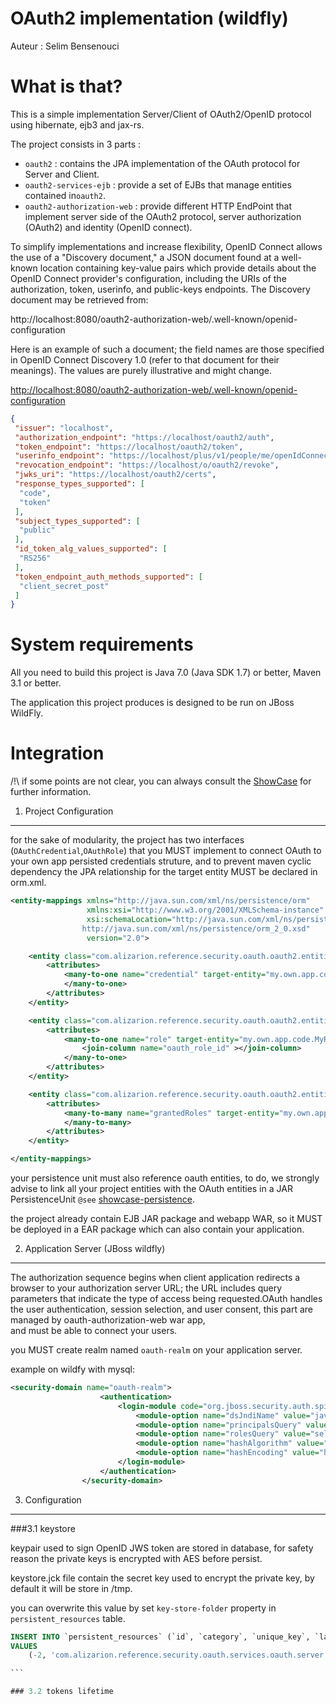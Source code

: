 OAuth2 implementation (wildfly)
==============================

Auteur : Selim Bensenouci

What is that?
==============

This is a simple implementation Server/Client of OAuth2/OpenID protocol  using hibernate, ejb3 and jax-rs. 

The project consists in 3 parts :
 
 * `oauth2` : contains the JPA implementation of the OAuth protocol for Server and Client.
 * `oauth2-services-ejb` : provide a set of EJBs that manage entities contained in`oauth2`.
 * `oauth2-authorization-web` : provide different HTTP EndPoint that implement server side of the OAuth2 protocol, server authorization (OAuth2) and identity (OpenID connect).  

To simplify implementations and increase flexibility, OpenID Connect allows the use of a "Discovery document," a    JSON document found at a well-known location containing key-value pairs which provide details about the OpenID    Connect provider's configuration, including the URIs of the authorization, token, userinfo, and public-keys    endpoints. The Discovery document  may be retrieved from:    

http://localhost:8080/oauth2-authorization-web/.well-known/openid-configuration    

Here is an example of such a document; the field names are those specified in OpenID Connect Discovery 1.0      (refer to that document for their meanings). The values are purely illustrative and might change.
 
[http://localhost:8080/oauth2-authorization-web/.well-known/openid-configuration](http://localhost:8080/oauth2-authorization-web/.well-known/openid-configuration)   

```json
{
 "issuer": "localhost",
 "authorization_endpoint": "https://localhost/oauth2/auth",
 "token_endpoint": "https://localhost/oauth2/token",
 "userinfo_endpoint": "https://localhost/plus/v1/people/me/openIdConnect",
 "revocation_endpoint": "https://localhost/o/oauth2/revoke",
 "jwks_uri": "https://localhost/oauth2/certs",
 "response_types_supported": [
  "code",
  "token"
 ],
 "subject_types_supported": [
  "public"
 ],
 "id_token_alg_values_supported": [
  "RS256"
 ],
 "token_endpoint_auth_methods_supported": [
  "client_secret_post"
 ]
}
```   

System requirements
====================

All you need to build this project is Java 7.0 (Java SDK 1.7) or better, Maven 3.1 or better.   

The application this project produces is designed to be run on JBoss WildFly.

Integration
==============

/!\ if some points are not clear, you can always consult the [ShowCase](https://github.com/alizarion/shared-references/tree/master/showcase) for further information.   

1. Project Configuration
------------------------

for the sake of modularity, the project has two interfaces (`OAuthCredential`,`OAuthRole`) that you MUST implement    to connect OAuth to your own app persisted credentials struture, and to prevent maven cyclic dependency the JPA     relationship for the target entity MUST be declared in orm.xml.    

```xml
<entity-mappings xmlns="http://java.sun.com/xml/ns/persistence/orm"
                 xmlns:xsi="http://www.w3.org/2001/XMLSchema-instance"
                 xsi:schemaLocation="http://java.sun.com/xml/ns/persistence/orm
                http://java.sun.com/xml/ns/persistence/orm_2_0.xsd"
                 version="2.0">

    <entity class="com.alizarion.reference.security.oauth.oauth2.entities.OAuthAuthorization">
        <attributes>
            <many-to-one name="credential" target-entity="my.own.app.code.MyCredential">
            </many-to-one>
        </attributes>
    </entity>

    <entity class="com.alizarion.reference.security.oauth.oauth2.entities.server.OAuthScopeServer">
        <attributes>
            <many-to-one name="role" target-entity="my.own.app.code.MyRole">
                <join-column name="oauth_role_id" ></join-column>
            </many-to-one>
        </attributes>
    </entity>

    <entity class="com.alizarion.reference.security.oauth.oauth2.entities.client.OAuthServerApplication">
        <attributes>
            <many-to-many name="grantedRoles" target-entity="my.own.app.code.MyRole">
            </many-to-many>
        </attributes>
    </entity>

</entity-mappings>

```
your persistence unit must also reference oauth entities, to do, we strongly advise to link  all your project entities  with the OAuth entities in a JAR PersistenceUnit `@see` [showcase-persistence](https://github.com/alizarion/shared-references/tree/master/showcase/showcase-persistence/src/main/resources/META-INF). 

the project already contain EJB JAR package and webapp WAR, so it MUST be deployed in a EAR package which can    also contain your application.

2. Application Server (JBoss wildfly)
-------------------------------------

The authorization sequence begins when client application redirects a browser to your authorization server URL;    the URL includes query parameters that indicate the type of access being requested.OAuth handles the user    authentication, session selection, and user consent, this part are managed by oauth-authorization-web war app,   
and must be able to connect your users.   

you MUST create realm named ```oauth-realm```  on your application server.   

example on wildfy with mysql:   

```xml
<security-domain name="oauth-realm">
                    <authentication>
                        <login-module code="org.jboss.security.auth.spi.DatabaseServerLoginModule" flag="required">
                            <module-option name="dsJndiName" value="java:/OAuthDS"/>
                            <module-option name="principalsQuery" value="SELECT security_credential.password FROM security_credential WHERE security_credential.user_name = ? and security_credential.state = 'A' and security_credential.logon = 'P'"/>
                            <module-option name="rolesQuery" value="select security_roles.unique_key, 'Roles' from security_roles left join security_credential_roles on security_roles.id = security_credential_roles.role_id left join security_credential on security_credential_roles.credential_id = security_credential.id  where security_credential.user_name = ?"/>
                            <module-option name="hashAlgorithm" value="SHA"/>
                            <module-option name="hashEncoding" value="hex"/>
                        </login-module>
                    </authentication>
                </security-domain>
```

3. Configuration
----------------

###3.1 keystore   

keypair used to sign OpenID JWS token are stored in database, for safety reason the private keys is encrypted with AES before persist.

keystore.jck file contain the secret key used to encrypt the private key, by default it will be store in /tmp.

you can overwrite this value by set `key-store-folder` property in `persistent_resources` table.
````sql
INSERT INTO `persistent_resources` (`id`, `category`, `unique_key`, `last_update`, `value`)
VALUES
	(-2, 'com.alizarion.reference.security.oauth.services.oauth.server', 'key-store-folder', '2014-10-16 14:24:34', '/opt/data/');

```

### 3.2 tokens lifetime   







